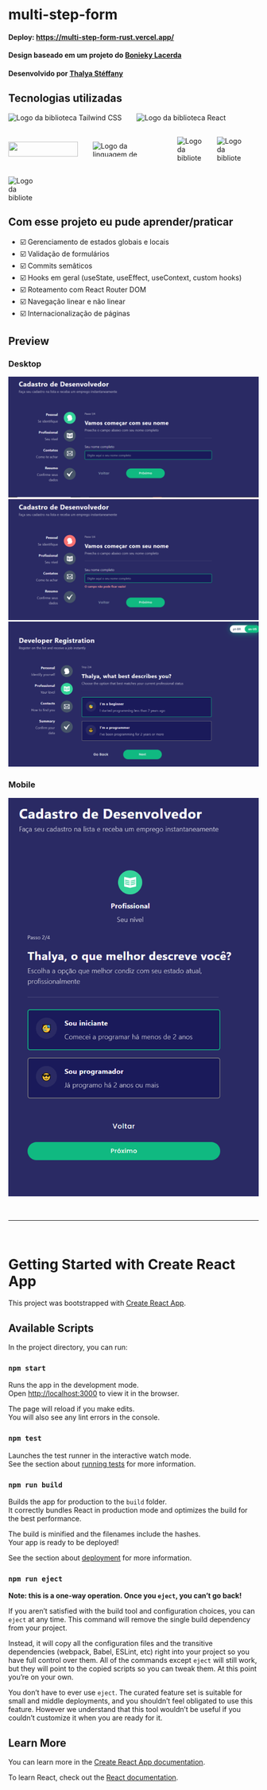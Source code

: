 # multi-step-form

#### Deploy: https://multi-step-form-rust.vercel.app/
#### Design baseado em um projeto do [Bonieky Lacerda](https://www.instagram.com/bonieky/)
#### Desenvolvido por [Thalya Stéffany](https://www.instagram.com/thalya.codes/)

## Tecnologias utilizadas

<div style="display: flex; gap: 30px; flex-wrap: wrap; align-items: center;">   
    <img 
        src="https://img.shields.io/badge/Tailwind_CSS-38B2AC?style=for-the-badge&logo=tailwind-css&logoColor=white" 
        alt="Logo da biblioteca Tailwind CSS" 
        title="Tailwind CSS"
    >
    <img 
        src="https://img.shields.io/badge/React-20232A?style=for-the-badge&logo=react&logoColor=61DAFB" 
        alt="Logo da biblioteca React" 
        title="React"
    >
    <img 
        src="https://img.shields.io/badge/React_Router-CA4245?style=for-the-badge&logo=react-router&logoColor=white" 
        alt="" 
        title="Logo da biblioteca React Router DOM"
        style="width: 140px; height: 30px;"
    >        
    <img 
        src="https://img.shields.io/badge/TypeScript-007ACC?style=for-the-badge&logo=typescript&logoColor=white" 
        alt="Logo da linguagem de programação TypeScript" 
        title="TypeScript"
        style="width: 140px; height: 30px;"
    />
    <img 
        src="https://cdn-icons-png.flaticon.com/512/4158/4158206.png?ga=GA1.1.636790821.1694547778" 
        alt="Logo da biblioteca Canvas Conffeti" 
        title="Canvas Conffeti"
        style="width: 50px; height: 50px;"
    />
    <img 
        src="https://cdn.icon-icons.com/icons2/698/PNG/512/svg_file_extension_name_document_icon-icons.com_61614.png" 
        alt="Logo da biblioteca React SVG" 
        title="React SVG"
        style="width: 50px; height: 50px;"
    />
    <img 
        src="https://miro.medium.com/v2/da:true/resize:fit:480/1*nh7oVcYarx92v4BDtCLmpQ.gif"
        alt="Logo da biblioteca i18n"
        title="i18n"
        style="width: 50px; height: 50px;"
    />
</div>

## Com esse projeto eu pude aprender/praticar
- ☑️ Gerenciamento de estados globais e locais
- ☑️ Validação de formulários
- ☑️ Commits semâticos
- ☑️ Hooks em geral (useState, useEffect, useContext, custom hooks)
- ☑️ Roteamento com React Router DOM
- ☑️ Navegação linear e não linear
- ☑️ Internacionalização de páginas

## Preview

### Desktop
<img 
    src="./screenshots/desktop.png" 
    alt="Captura de tela da versão desktop da página em português"
/>
<img 
    src="./screenshots/desktop-campo-vazio.png" 
    alt="Captura de tela da versão desktop da página com campo vazio e mensagem erro em português"
/>
<img 
    src="./screenshots/desktop-ingles.png"
    alt="Captura de tela da versão desktop da página em inglês"
/>

### Mobile
<img 
    src="./screenshots/mobile.png"
    alt="Captura de tela da versão mobile da página em português"
/>

<br/>
<hr/>
<br/>

# Getting Started with Create React App

This project was bootstrapped with [Create React App](https://github.com/facebook/create-react-app).

## Available Scripts

In the project directory, you can run:

### `npm start`

Runs the app in the development mode.\
Open [http://localhost:3000](http://localhost:3000) to view it in the browser.

The page will reload if you make edits.\
You will also see any lint errors in the console.

### `npm test`

Launches the test runner in the interactive watch mode.\
See the section about [running tests](https://facebook.github.io/create-react-app/docs/running-tests) for more information.

### `npm run build`

Builds the app for production to the `build` folder.\
It correctly bundles React in production mode and optimizes the build for the best performance.

The build is minified and the filenames include the hashes.\
Your app is ready to be deployed!

See the section about [deployment](https://facebook.github.io/create-react-app/docs/deployment) for more information.

### `npm run eject`

**Note: this is a one-way operation. Once you `eject`, you can’t go back!**

If you aren’t satisfied with the build tool and configuration choices, you can `eject` at any time. This command will remove the single build dependency from your project.

Instead, it will copy all the configuration files and the transitive dependencies (webpack, Babel, ESLint, etc) right into your project so you have full control over them. All of the commands except `eject` will still work, but they will point to the copied scripts so you can tweak them. At this point you’re on your own.

You don’t have to ever use `eject`. The curated feature set is suitable for small and middle deployments, and you shouldn’t feel obligated to use this feature. However we understand that this tool wouldn’t be useful if you couldn’t customize it when you are ready for it.

## Learn More

You can learn more in the [Create React App documentation](https://facebook.github.io/create-react-app/docs/getting-started).

To learn React, check out the [React documentation](https://reactjs.org/).
